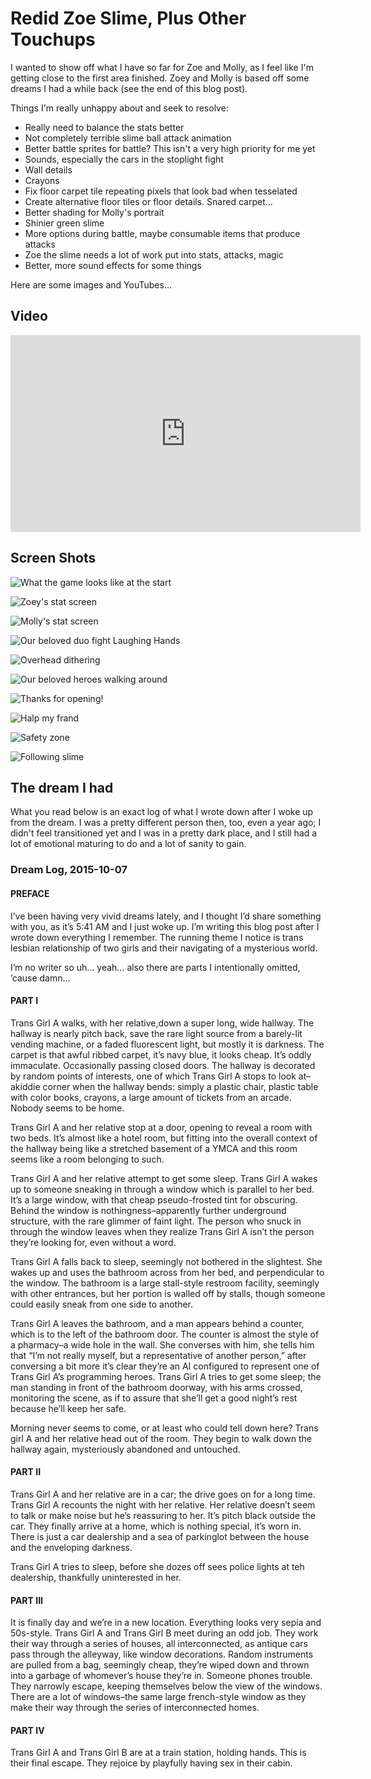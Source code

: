 # Redid Zoe Slime, Plus Other Touchups

I wanted to show off what I have so far for Zoe and Molly, as I feel
like I'm getting close to the first area finished. Zoey and Molly is
based off some dreams I had a while back (see the end of this blog post).

Things I'm really unhappy about and seek to resolve:

  * Really need to balance the stats better
  * Not completely terrible slime ball attack animation
  * Better battle sprites for battle? This isn't a very high priority for me yet
  * Sounds, especially the cars in the stoplight fight
  * Wall details
  * Crayons
  * Fix floor carpet tile repeating pixels that look bad when tesselated
  * Create alternative floor tiles or floor details. Snared carpet...
  * Better shading for Molly's portrait
  * Shinier green slime
  * More options during battle, maybe consumable items that produce attacks
  * Zoe the slime needs a lot of work put into stats, attacks, magic
  * Better, more sound effects for some things

Here are some images and YouTubes...

## Video

<iframe width="560" height="315" src="https://www.youtube.com/embed/A-H0K6YcaFM" frameborder="0" allowfullscreen></iframe>

## Screen Shots

![What the game looks like at the start](game-start.png)

![Zoey's stat screen](zoey-stats.png)

![Molly's stat screen](molly-stats.png)

![Our beloved duo fight Laughing Hands](fight-hands.png)

![Overhead dithering](overhead-dithering.png)

![Our beloved heroes walking around](heroes-walk.png)

![Thanks for opening!](thanks-for-opening.png)

![Halp my frand](help-frand.png)

![Safety zone](full-safe-zone.png)

![Following slime](follow-slime.png)

## The dream I had

What you read below is an exact log of what I wrote down after I woke up from the dream.
I was a pretty different person then, too, even a year ago; I didn't feel transitioned
yet and I was in a pretty dark place, and I still had a lot of emotional maturing to do
and a lot of sanity to gain.

### Dream Log, 2015-10-07

#### PREFACE

I’ve been having very vivid dreams lately, and I thought I’d share something with you, as it’s 5:41 AM and I just woke up. I’m writing this blog post after I wrote down everything I remember. The running theme I notice is trans lesbian relationship of two girls and their navigating of a mysterious world.

I’m no writer so uh… yeah… also there are parts I intentionally omitted, ’cause damn…

#### PART I

Trans Girl A walks, with her relative,down a super long, wide hallway. The hallway is nearly pitch back, save the rare light source from a barely-lit vending machine, or a faded fluorescent light, but mostly it is darkness. The carpet is that awful ribbed carpet, it’s navy blue, it looks cheap. It’s oddly immaculate. Occasionally passing closed doors. The hallway is decorated by random points of interests, one of which Trans Girl A stops to look at–akiddie corner when the hallway bends: simply a plastic chair, plastic table with color books, crayons, a large amount of tickets from an arcade. Nobody seems to be home.

Trans Girl A and her relative stop at a door, opening to reveal a room with two beds. It’s almost like a hotel room, but fitting into the overall context of the hallway being like a stretched basement of a YMCA and this room seems like a room belonging to such.

Trans Girl A and her relative attempt to get some sleep. Trans Girl A wakes up to someone sneaking in through a window which is parallel to her bed. It’s a large window, with that cheap pseudo-frosted tint for obscuring. Behind the window is nothingness–apparently further underground structure, with the rare glimmer of faint light. The person who snuck in through the window leaves when they realize Trans Girl A isn’t the person they’re looking for, even without a word.

Trans Girl A falls back to sleep, seemingly not bothered in the slightest. She wakes up and uses the bathroom across from her bed, and perpendicular to the window. The bathroom is a large stall-style restroom facility, seemingly with other entrances, but her portion is walled off by stalls, though someone could easily sneak from one side to another.

Trans Girl A leaves the bathroom, and a man appears behind a counter, which is to the left of the bathroom door. The counter is almost the style of a pharmacy–a wide hole in the wall. She converses with him, she tells him that “I’m not really myself, but a representative of another person,” after conversing a bit more it’s clear they’re an AI configured to represent one of Trans Girl A’s programming heroes. Trans Girl A tries to get some sleep; the man standing in front of the bathroom doorway, with his arms crossed, monitoring the scene, as if to assure that she’ll get a good night’s rest because he’ll keep her safe.

Morning never seems to come, or at least who could tell down here? Trans girl A and her relative head out of the room. They begin to walk down the hallway again, mysteriously abandoned and untouched.

#### PART II

Trans Girl A and her relative are in a car; the drive goes on for a long time. Trans Girl A recounts the night with her relative. Her relative doesn’t seem to talk or make noise but he’s reassuring to her. It’s pitch black outside the car. They finally arrive at a home, which is nothing special, it’s worn in. There is just a car dealership and a sea of parkinglot between the house and the enveloping darkness.

Trans Girl A tries to sleep, before she dozes off sees police lights at teh dealership, thankfully uninterested in her.

#### PART III

It is finally day and we’re in a new location. Everything looks very sepia and 50s-style. Trans Girl A and Trans Girl B meet during an odd job. They work their way through a series of houses, all interconnected, as antique cars pass through the alleyway, like window decorations. Random instruments are pulled from a bag, seemingly cheap, they’re wiped down and thrown into a garbage of whomever’s house they’re in. Someone phones trouble. They narrowly escape, keeping themselves below the view of the windows. There are a lot of windows–the same large french-style window as they make their way through the series of interconnected homes.

#### PART IV

Trans Girl A and Trans Girl B are at a train station, holding hands. This is their final escape. They rejoice by playfully having sex in their cabin.
